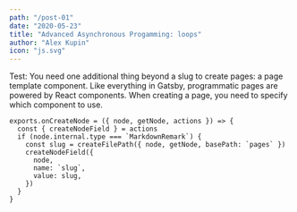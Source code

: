 ```yaml
---
path: "/post-01"
date: "2020-05-23"
title: "Advanced Asynchronous Progamming: loops"
author: "Alex Kupin"
icon: "js.svg"
---
```


Test: 
You need one additional thing beyond a slug to create pages: a page template component. Like everything in Gatsby, programmatic pages are powered by React components. When creating a page, you need to specify which component to use.

```
exports.onCreateNode = ({ node, getNode, actions }) => {
  const { createNodeField } = actions
  if (node.internal.type === `MarkdownRemark`) {
    const slug = createFilePath({ node, getNode, basePath: `pages` })
    createNodeField({
      node,
      name: `slug`,
      value: slug,
    })
  }
}
```
